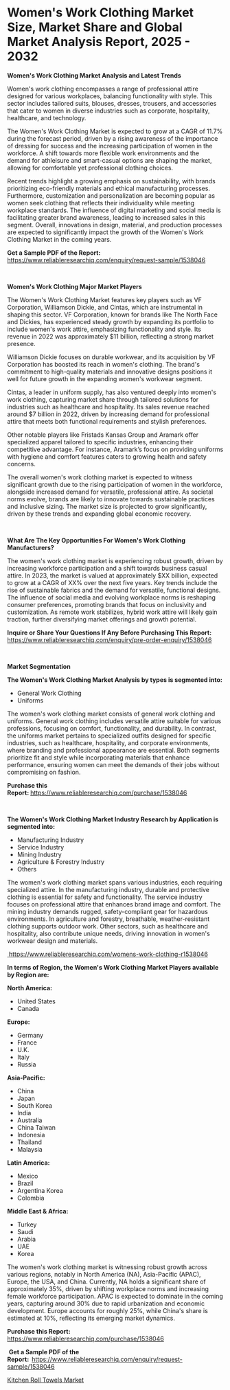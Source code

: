 <p><h1>Women's Work Clothing Market Size, Market Share and Global Market Analysis Report, 2025 - 2032</h1></p><p><strong>Women's Work Clothing Market Analysis and Latest Trends</strong></p>
<p><p>Women's work clothing encompasses a range of professional attire designed for various workplaces, balancing functionality with style. This sector includes tailored suits, blouses, dresses, trousers, and accessories that cater to women in diverse industries such as corporate, hospitality, healthcare, and technology.</p><p>The Women's Work Clothing Market is expected to grow at a CAGR of 11.7% during the forecast period, driven by a rising awareness of the importance of dressing for success and the increasing participation of women in the workforce. A shift towards more flexible work environments and the demand for athleisure and smart-casual options are shaping the market, allowing for comfortable yet professional clothing choices.</p><p>Recent trends highlight a growing emphasis on sustainability, with brands prioritizing eco-friendly materials and ethical manufacturing processes. Furthermore, customization and personalization are becoming popular as women seek clothing that reflects their individuality while meeting workplace standards. The influence of digital marketing and social media is facilitating greater brand awareness, leading to increased sales in this segment. Overall, innovations in design, material, and production processes are expected to significantly impact the growth of the Women's Work Clothing Market in the coming years.</p></p>
<p><strong>Get a Sample PDF of the Report:&nbsp;</strong> <a href="https://www.reliableresearchiq.com/enquiry/request-sample/1538046?utm_campaign=3513&utm_medium=2&utm_source=Github&utm_content=ia&utm_term=05042025&utm_id=womens-work-clothing">https://www.reliableresearchiq.com/enquiry/request-sample/1538046</a></p>
<p>&nbsp;</p>
<p><strong>Women's Work Clothing Major Market Players</strong></p>
<p><p>The Women's Work Clothing Market features key players such as VF Corporation, Williamson Dickie, and Cintas, which are instrumental in shaping this sector. VF Corporation, known for brands like The North Face and Dickies, has experienced steady growth by expanding its portfolio to include women's work attire, emphasizing functionality and style. Its revenue in 2022 was approximately $11 billion, reflecting a strong market presence.</p><p>Williamson Dickie focuses on durable workwear, and its acquisition by VF Corporation has boosted its reach in women's clothing. The brand's commitment to high-quality materials and innovative designs positions it well for future growth in the expanding women's workwear segment.</p><p>Cintas, a leader in uniform supply, has also ventured deeply into women's work clothing, capturing market share through tailored solutions for industries such as healthcare and hospitality. Its sales revenue reached around $7 billion in 2022, driven by increasing demand for professional attire that meets both functional requirements and stylish preferences.</p><p>Other notable players like Fristads Kansas Group and Aramark offer specialized apparel tailored to specific industries, enhancing their competitive advantage. For instance, Aramark’s focus on providing uniforms with hygiene and comfort features caters to growing health and safety concerns.</p><p>The overall women's work clothing market is expected to witness significant growth due to the rising participation of women in the workforce, alongside increased demand for versatile, professional attire. As societal norms evolve, brands are likely to innovate towards sustainable practices and inclusive sizing. The market size is projected to grow significantly, driven by these trends and expanding global economic recovery.</p></p>
<p>&nbsp;</p>
<p><strong>What Are The Key Opportunities For Women's Work Clothing Manufacturers?</strong></p>
<p><p>The women's work clothing market is experiencing robust growth, driven by increasing workforce participation and a shift towards business casual attire. In 2023, the market is valued at approximately $XX billion, expected to grow at a CAGR of XX% over the next five years. Key trends include the rise of sustainable fabrics and the demand for versatile, functional designs. The influence of social media and evolving workplace norms is reshaping consumer preferences, promoting brands that focus on inclusivity and customization. As remote work stabilizes, hybrid work attire will likely gain traction, further diversifying market offerings and growth potential.</p></p>
<p><strong>Inquire or Share Your Questions If Any Before Purchasing This Report:</strong> <a href="https://www.reliableresearchiq.com/enquiry/pre-order-enquiry/1538046?utm_campaign=3513&utm_medium=2&utm_source=Github&utm_content=ia&utm_term=05042025&utm_id=womens-work-clothing">https://www.reliableresearchiq.com/enquiry/pre-order-enquiry/1538046</a></p>
<p>&nbsp;</p>
<p><strong>Market Segmentation</strong></p>
<p><strong>The Women's Work Clothing Market Analysis by types is segmented into:</strong></p>
<p><ul><li>General Work Clothing</li><li>Uniforms</li></ul></p>
<p><p>The women's work clothing market consists of general work clothing and uniforms. General work clothing includes versatile attire suitable for various professions, focusing on comfort, functionality, and durability. In contrast, the uniforms market pertains to specialized outfits designed for specific industries, such as healthcare, hospitality, and corporate environments, where branding and professional appearance are essential. Both segments prioritize fit and style while incorporating materials that enhance performance, ensuring women can meet the demands of their jobs without compromising on fashion.</p></p>
<p><strong>Purchase this Report:&nbsp;</strong><a href="https://www.reliableresearchiq.com/purchase/1538046?utm_campaign=3513&utm_medium=2&utm_source=Github&utm_content=ia&utm_term=05042025&utm_id=womens-work-clothing">https://www.reliableresearchiq.com/purchase/1538046</a></p>
<p>&nbsp;</p>
<p><strong>The Women's Work Clothing Market Industry Research by Application is segmented into:</strong></p>
<p><ul><li>Manufacturing Industry</li><li>Service Industry</li><li>Mining Industry</li><li>Agriculture & Forestry Industry</li><li>Others</li></ul></p>
<p><p>The women's work clothing market spans various industries, each requiring specialized attire. In the manufacturing industry, durable and protective clothing is essential for safety and functionality. The service industry focuses on professional attire that enhances brand image and comfort. The mining industry demands rugged, safety-compliant gear for hazardous environments. In agriculture and forestry, breathable, weather-resistant clothing supports outdoor work. Other sectors, such as healthcare and hospitality, also contribute unique needs, driving innovation in women's workwear design and materials.</p></p>
<p><a href="https://www.reliableresearchiq.com/womens-work-clothing-r1538046?utm_campaign=3513&utm_medium=2&utm_source=Github&utm_content=ia&utm_term=05042025&utm_id=womens-work-clothing">&nbsp;https://www.reliableresearchiq.com/womens-work-clothing-r1538046</a></p>
<p><strong>In terms of Region, the Women's Work Clothing Market Players available by Region are:</strong></p>
<p>
    <p> <strong> North America: </strong>
        <ul>
            <li>United States</li>
            <li>Canada</li>
        </ul>
        </p> 
    <p> <strong> Europe: </strong>
        <ul>
            <li>Germany</li>
            <li>France</li>
            <li>U.K.</li>
            <li>Italy</li>
            <li>Russia</li>
        </ul>
        </p> 
    <p> <strong> Asia-Pacific: </strong>
        <ul>
            <li>China</li>
            <li>Japan</li>
            <li>South Korea</li>
            <li>India</li>
            <li>Australia</li>
            <li>China Taiwan</li>
            <li>Indonesia</li>
            <li>Thailand</li>
            <li>Malaysia</li>
        </ul>
        </p> 
    <p> <strong> Latin America: </strong>
        <ul>
            <li>Mexico</li>
            <li>Brazil</li>
            <li>Argentina Korea</li>
            <li>Colombia</li>
        </ul>
        </p> 
    <p> <strong> Middle East & Africa: </strong>
        <ul>
            <li>Turkey</li>
            <li>Saudi</li>
            <li>Arabia</li>
            <li>UAE</li>
            <li>Korea</li>
        </ul>
    </p>
    </p>
<p><p>The women's work clothing market is witnessing robust growth across various regions, notably in North America (NA), Asia-Pacific (APAC), Europe, the USA, and China. Currently, NA holds a significant share of approximately 35%, driven by shifting workplace norms and increasing female workforce participation. APAC is expected to dominate in the coming years, capturing around 30% due to rapid urbanization and economic development. Europe accounts for roughly 25%, while China's share is estimated at 10%, reflecting its emerging market dynamics.</p></p>
<p><strong>Purchase this Report: </strong><a href="https://www.reliableresearchiq.com/purchase/1538046?utm_campaign=3513&utm_medium=2&utm_source=Github&utm_content=ia&utm_term=05042025&utm_id=womens-work-clothing">https://www.reliableresearchiq.com/purchase/1538046</a></p>
<p>&nbsp;<strong>Get a Sample PDF of the Report:&nbsp;&nbsp;</strong><a href="https://www.reliableresearchiq.com/enquiry/request-sample/1538046?utm_campaign=3513&utm_medium=2&utm_source=Github&utm_content=ia&utm_term=05042025&utm_id=womens-work-clothing">https://www.reliableresearchiq.com/enquiry/request-sample/1538046</a></p>
<p><strong></strong></p>
<p><p><a href="https://github.com/shamstirroc7/Market-Research-Report-List-1/blob/main/kitchen-roll-towels-market.md?utm_campaign=3513&utm_medium=2&utm_source=Github&utm_content=ia&utm_term=05042025&utm_id=womens-work-clothing">Kitchen Roll Towels Market</a></p></p>